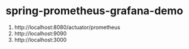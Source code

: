 # spring-prometheus-grafana-demo

1) http://localhost:8080/actuator/prometheus
2) http://localhost:9090
3) http://localhost:3000
